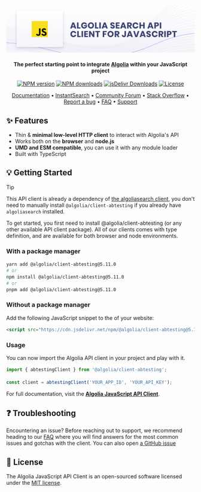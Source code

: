 <p align="center">
  <a href="https://www.algolia.com">
    <img alt="Algolia for JavaScript" src="https://raw.githubusercontent.com/algolia/algoliasearch-client-common/master/banners/javascript.png" >
  </a>

  <h4 align="center">The perfect starting point to integrate <a href="https://algolia.com" target="_blank">Algolia</a> within your JavaScript project</h4>

  <p align="center">
    <a href="https://npmjs.org/package/@algolia/client-abtesting"><img src="https://img.shields.io/npm/v/@algolia/client-abtesting.svg?style=flat-square" alt="NPM version"></img></a>
    <a href="http://npm-stat.com/charts.html?package=@algolia/client-abtesting"><img src="https://img.shields.io/npm/dm/@algolia/client-abtesting.svg?style=flat-square" alt="NPM downloads"></a>
    <a href="https://www.jsdelivr.com/package/npm/@algolia/client-abtesting"><img src="https://data.jsdelivr.com/v1/package/npm/@algolia/client-abtesting/badge" alt="jsDelivr Downloads"></img></a>
    <a href="LICENSE"><img src="https://img.shields.io/badge/license-MIT-green.svg?style=flat-square" alt="License"></a>
  </p>
</p>

<p align="center">
  <a href="https://www.algolia.com/doc/libraries/javascript/" target="_blank">Documentation</a>  •
  <a href="https://www.algolia.com/doc/guides/building-search-ui/what-is-instantsearch/js/" target="_blank">InstantSearch</a>  •
  <a href="https://discourse.algolia.com" target="_blank">Community Forum</a>  •
  <a href="http://stackoverflow.com/questions/tagged/algolia" target="_blank">Stack Overflow</a>  •
  <a href="https://github.com/algolia/algoliasearch-client-javascript/issues" target="_blank">Report a bug</a>  •
  <a href="https://www.algolia.com/doc/libraries/javascript/v5/" target="_blank">FAQ</a>  •
  <a href="https://alg.li/support" target="_blank">Support</a>
</p>

## ✨ Features

- Thin & **minimal low-level HTTP client** to interact with Algolia's API
- Works both on the **browser** and **node.js**
- **UMD and ESM compatible**, you can use it with any module loader
- Built with TypeScript

## 💡 Getting Started

> [!TIP]
> This API client is already a dependency of [the algoliasearch client](https://www.npmjs.com/package/algoliasearch), you don't need to manually install `@algolia/client-abtesting` if you already have `algoliasearch` installed.

To get started, you first need to install @algolia/client-abtesting (or any other available API client package).
All of our clients comes with type definition, and are available for both browser and node environments.

### With a package manager

```bash
yarn add @algolia/client-abtesting@5.11.0
# or
npm install @algolia/client-abtesting@5.11.0
# or
pnpm add @algolia/client-abtesting@5.11.0
```

### Without a package manager

Add the following JavaScript snippet to the <head> of your website:

```html
<script src="https://cdn.jsdelivr.net/npm/@algolia/client-abtesting@5.11.0/dist/builds/browser.umd.js"></script>
```

### Usage

You can now import the Algolia API client in your project and play with it.

```js
import { abtestingClient } from '@algolia/client-abtesting';

const client = abtestingClient('YOUR_APP_ID', 'YOUR_API_KEY');
```

For full documentation, visit the **[Algolia JavaScript API Client](https://www.algolia.com/doc/libraries/javascript/v5/methods/abtesting/)**.

## ❓ Troubleshooting

Encountering an issue? Before reaching out to support, we recommend heading to our [FAQ](https://www.algolia.com/doc/libraries/javascript/v5/) where you will find answers for the most common issues and gotchas with the client. You can also open [a GitHub issue](https://github.com/algolia/api-clients-automation/issues/new?assignees=&labels=&projects=&template=Bug_report.md)

## 📄 License

The Algolia JavaScript API Client is an open-sourced software licensed under the [MIT license](LICENSE).
